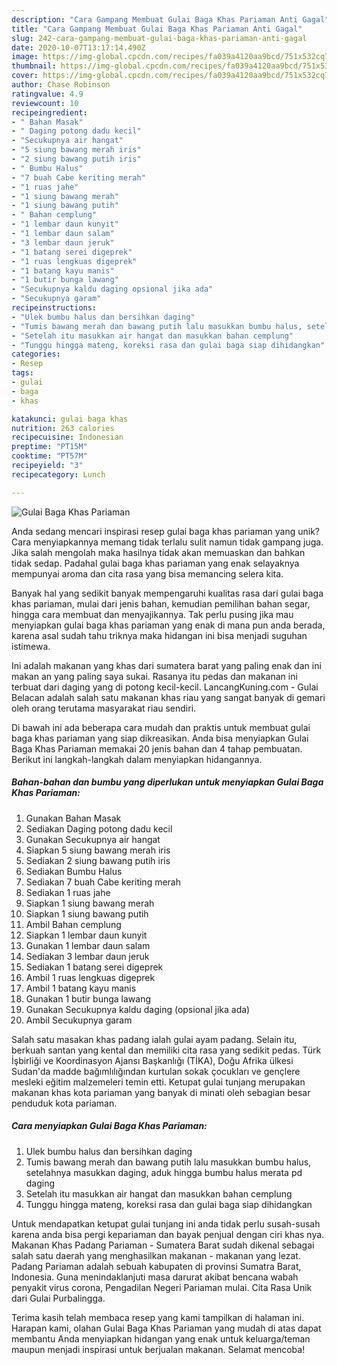 ```yaml
---
description: "Cara Gampang Membuat Gulai Baga Khas Pariaman Anti Gagal"
title: "Cara Gampang Membuat Gulai Baga Khas Pariaman Anti Gagal"
slug: 242-cara-gampang-membuat-gulai-baga-khas-pariaman-anti-gagal
date: 2020-10-07T13:17:14.490Z
image: https://img-global.cpcdn.com/recipes/fa039a4120aa9bcd/751x532cq70/gulai-baga-khas-pariaman-foto-resep-utama.jpg
thumbnail: https://img-global.cpcdn.com/recipes/fa039a4120aa9bcd/751x532cq70/gulai-baga-khas-pariaman-foto-resep-utama.jpg
cover: https://img-global.cpcdn.com/recipes/fa039a4120aa9bcd/751x532cq70/gulai-baga-khas-pariaman-foto-resep-utama.jpg
author: Chase Robinson
ratingvalue: 4.9
reviewcount: 10
recipeingredient:
- " Bahan Masak"
- " Daging potong dadu kecil"
- "Secukupnya air hangat"
- "5 siung bawang merah iris"
- "2 siung bawang putih iris"
- " Bumbu Halus"
- "7 buah Cabe keriting merah"
- "1 ruas jahe"
- "1 siung bawang merah"
- "1 siung bawang putih"
- " Bahan cemplung"
- "1 lembar daun kunyit"
- "1 lembar daun salam"
- "3 lembar daun jeruk"
- "1 batang serei digeprek"
- "1 ruas lengkuas digeprek"
- "1 batang kayu manis"
- "1 butir bunga lawang"
- "Secukupnya kaldu daging opsional jika ada"
- "Secukupnya garam"
recipeinstructions:
- "Ulek bumbu halus dan bersihkan daging"
- "Tumis bawang merah dan bawang putih lalu masukkan bumbu halus, setelahnya masukkan daging, aduk hingga bumbu halus merata pd daging"
- "Setelah itu masukkan air hangat dan masukkan bahan cemplung"
- "Tunggu hingga mateng, koreksi rasa dan gulai baga siap dihidangkan"
categories:
- Resep
tags:
- gulai
- baga
- khas

katakunci: gulai baga khas 
nutrition: 263 calories
recipecuisine: Indonesian
preptime: "PT15M"
cooktime: "PT57M"
recipeyield: "3"
recipecategory: Lunch

---
```



![Gulai Baga Khas Pariaman](https://img-global.cpcdn.com/recipes/fa039a4120aa9bcd/751x532cq70/gulai-baga-khas-pariaman-foto-resep-utama.jpg)

Anda sedang mencari inspirasi resep gulai baga khas pariaman yang unik? Cara menyiapkannya memang tidak terlalu sulit namun tidak gampang juga. Jika salah mengolah maka hasilnya tidak akan memuaskan dan bahkan tidak sedap. Padahal gulai baga khas pariaman yang enak selayaknya mempunyai aroma dan cita rasa yang bisa memancing selera kita.

Banyak hal yang sedikit banyak mempengaruhi kualitas rasa dari gulai baga khas pariaman, mulai dari jenis bahan, kemudian pemilihan bahan segar, hingga cara membuat dan menyajikannya. Tak perlu pusing jika mau menyiapkan gulai baga khas pariaman yang enak di mana pun anda berada, karena asal sudah tahu triknya maka hidangan ini bisa menjadi suguhan istimewa.

Ini adalah makanan yang khas dari sumatera barat yang paling enak dan ini makan an yang paling saya sukai. Rasanya itu pedas dan makanan ini terbuat dari daging yang di potong kecil-kecil. LancangKuning.com - Gulai Belacan adalah salah satu makanan khas riau yang sangat banyak di gemari oleh orang terutama masyarakat riau sendiri.


Di bawah ini ada beberapa cara mudah dan praktis untuk membuat gulai baga khas pariaman yang siap dikreasikan. Anda bisa menyiapkan Gulai Baga Khas Pariaman memakai 20 jenis bahan dan 4 tahap pembuatan. Berikut ini langkah-langkah dalam menyiapkan hidangannya.

<!--inarticleads1-->

##### Bahan-bahan dan bumbu yang diperlukan untuk menyiapkan Gulai Baga Khas Pariaman:

1. Gunakan  Bahan Masak
1. Sediakan  Daging potong dadu kecil
1. Gunakan Secukupnya air hangat
1. Siapkan 5 siung bawang merah iris
1. Sediakan 2 siung bawang putih iris
1. Sediakan  Bumbu Halus
1. Sediakan 7 buah Cabe keriting merah
1. Sediakan 1 ruas jahe
1. Siapkan 1 siung bawang merah
1. Siapkan 1 siung bawang putih
1. Ambil  Bahan cemplung
1. Siapkan 1 lembar daun kunyit
1. Gunakan 1 lembar daun salam
1. Sediakan 3 lembar daun jeruk
1. Sediakan 1 batang serei digeprek
1. Ambil 1 ruas lengkuas digeprek
1. Ambil 1 batang kayu manis
1. Gunakan 1 butir bunga lawang
1. Gunakan Secukupnya kaldu daging (opsional jika ada)
1. Ambil Secukupnya garam


Salah satu masakan khas padang ialah gulai ayam padang. Selain itu, berkuah santan yang kental dan memiliki cita rasa yang sedikit pedas. Türk İşbirliği ve Koordinasyon Ajansı Başkanlığı (TİKA), Doğu Afrika ülkesi Sudan&#39;da madde bağımlılığından kurtulan sokak çocukları ve gençlere mesleki eğitim malzemeleri temin etti. Ketupat gulai tunjang merupakan makanan khas kota pariaman yang banyak di minati oleh sebagian besar penduduk kota pariaman. 

<!--inarticleads2-->

##### Cara menyiapkan Gulai Baga Khas Pariaman:

1. Ulek bumbu halus dan bersihkan daging
1. Tumis bawang merah dan bawang putih lalu masukkan bumbu halus, setelahnya masukkan daging, aduk hingga bumbu halus merata pd daging
1. Setelah itu masukkan air hangat dan masukkan bahan cemplung
1. Tunggu hingga mateng, koreksi rasa dan gulai baga siap dihidangkan


Untuk mendapatkan ketupat gulai tunjang ini anda tidak perlu susah-susah karena anda bisa pergi kepariaman dan bayak penjual dengan ciri khas nya. Makanan Khas Padang Pariaman - Sumatera Barat sudah dikenal sebagai salah satu daerah yang menghasilkan makanan - makanan yang lezat. Padang Pariaman adalah sebuah kabupaten di provinsi Sumatra Barat, Indonesia. Guna menindaklanjuti masa darurat akibat bencana wabah penyakit virus corona, Pengadilan Negeri Pariaman mulai. Cita Rasa Unik dari Gulai Purbalingga. 

Terima kasih telah membaca resep yang kami tampilkan di halaman ini. Harapan kami, olahan Gulai Baga Khas Pariaman yang mudah di atas dapat membantu Anda menyiapkan hidangan yang enak untuk keluarga/teman maupun menjadi inspirasi untuk berjualan makanan. Selamat mencoba!
